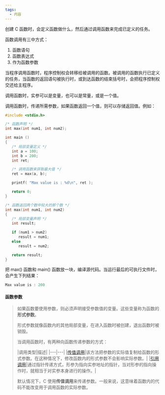 ```yaml
---
tags:
  - 内容
---
```

创建 C 函数时，会定义函数做什么，然后通过调用函数来完成已定义的任务。

函数调用有三中方式：

1.  函数语句
2.  函数表达式
3.  作为函数参数

当程序调用函数时，程序控制权会转移给被调用的函数。被调用的函数执行已定义的任务，当函数的返回语句被执行时，或到达函数的结束括号时，会把程序控制权交还给主程序。

调用函数时，实参可以是变量，也可以是常量，或是一个值。

调用函数时，传递所需参数，如果函数返回一个值，则可以存储返回值。例如：

```c
#include <stdio.h>

/* 函数声明 */
int max(int num1, int num2);

int main ()
{
   /* 局部变量定义 */
   int a = 100;
   int b = 200;
   int ret;

   /* 调用函数来获取最大值 */
   ret = max(a, b);

   printf( "Max value is : %d\n", ret );

   return 0;
}

/* 函数返回两个数中较大的那个数 */
int max(int num1, int num2) 
{
   /* 局部变量声明 */
   int result;

   if (num1 > num2)
      result = num1;
   else
      result = num2;

   return result; 
}
```

把 max() 函数和 main() 函数放一块，编译源代码。当运行最后的可执行文件时，会产生下列结果：

```c
Max value is : 200
```

#### 函数参数

>   如果函数要使用参数，则必须声明接受参数值的变量。这些变量称为函数的**形式参数**。
>
>   形式参数就像函数内的其他局部变量，在进入函数时被创建，退出函数时被销毁。
>
>   当调用函数时，有两种向函数传递参数的方式：
>
> |调用类型|描述|
|---|---|
|[传值调用](https://www.runoob.com/cprogramming/c-function-call-by-value.html)|该方法把参数的实际值复制给函数的形式参数。在这种情况下，修改函数内的形式参数不会影响实际参数。|
|[引用调用](https://www.runoob.com/cprogramming/c-function-call-by-pointer.html)|通过指针传递方式，形参为指向实参地址的指针，当对形参的指向操作时，就相当于对实参本身进行的操作。|
>
>   默认情况下，C 使用**传值调用**来传递参数。一般来说，这意味着函数内的代码不能改变用于调用函数的实际参数。